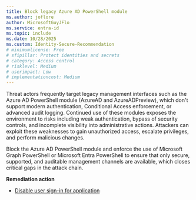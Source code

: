 ```yaml
---
title: Block legacy Azure AD PowerShell module
ms.author: joflore
author: MicrosoftGuyJFlo
ms.service: entra-id
ms.topic: include
ms.date: 10/28/2025
ms.custom: Identity-Secure-Recommendation
# minimumlicense: Free
# sfipillar: Protect identities and secrets
# category: Access control
# risklevel: Medium
# userimpact: Low
# implementationcost: Medium
---
```

Threat actors frequently target legacy management interfaces such as the Azure AD PowerShell module (AzureAD and AzureADPreview), which don't support modern authentication, Conditional Access enforcement, or advanced audit logging. Continued use of these modules exposes the environment to risks including weak authentication, bypass of security controls, and incomplete visibility into administrative actions. Attackers can exploit these weaknesses to gain unauthorized access, escalate privileges, and perform malicious changes. 

Block the Azure AD PowerShell module and enforce the use of Microsoft Graph PowerShell or Microsoft Entra PowerShell to ensure that only secure, supported, and auditable management channels are available, which closes critical gaps in the attack chain. 

**Remediation action**

- [Disable user sign-in for application](/entra/identity/enterprise-apps/disable-user-sign-in-portal)
